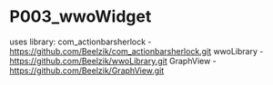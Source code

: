 P003_wwoWidget
==============
uses library:
com_actionbarsherlock - https://github.com/Beelzik/com_actionbarsherlock.git
wwoLibrary - https://github.com/Beelzik/wwoLibrary.git
GraphView - https://github.com/Beelzik/GraphView.git
